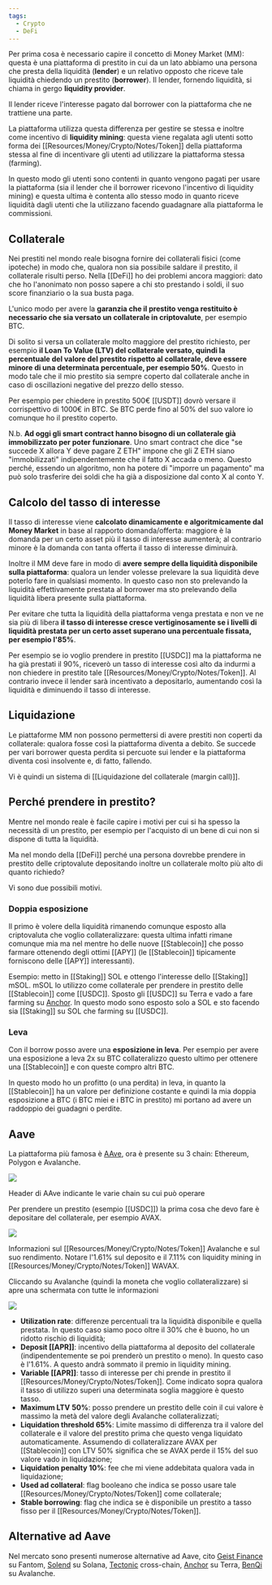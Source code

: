 ```yaml
---
tags:
  - Crypto
  - DeFi
---
```



Per prima cosa è necessario capire il concetto di Money Market (MM): questa è una piattaforma di prestito in cui da un lato abbiamo una persona che presta della liquidità (**lender**) e un relativo opposto che riceve tale liquidità chiedendo un prestito (**borrower**). Il lender, fornendo liquidità, si chiama in gergo **liquidity provider**.

Il lender riceve l'interesse pagato dal borrower con la piattaforma che ne trattiene una parte.

La piattaforma utilizza questa differenza per gestire se stessa e inoltre come incentivo di **liquidity mining**: questa viene regalata agli utenti sotto forma dei [[Resources/Money/Crypto/Notes/Token]] della piattaforma stessa al fine di incentivare gli utenti ad utilizzare la piattaforma stessa (farming).

In questo modo gli utenti sono contenti in quanto vengono pagati per usare la piattaforma (sia il lender che il borrower ricevono l'incentivo di liquidity mining) e questa ultima è contenta allo stesso modo in quanto riceve liquidità dagli utenti che la utilizzano facendo guadagnare alla piattaforma le commissioni.

## Collaterale

Nei prestiti nel mondo reale bisogna fornire dei collaterali fisici (come ipoteche) in modo che, qualora non sia possibile saldare il prestito, il collaterale risulti perso. Nella [[DeFi]] ho dei problemi ancora maggiori: dato che ho l'anonimato non posso sapere a chi sto prestando i soldi, il suo score finanziario o la sua busta paga.

L'unico modo per avere la **garanzia che il prestito venga restituito è necessario che sia versato un collaterale in criptovalute**, per esempio BTC.

Di solito si versa un collaterale molto maggiore del prestito richiesto, per esempio **il Loan To Value (LTV) del collaterale versato, quindi la percentuale del valore del prestito rispetto al collaterale, deve essere minore di una determinata percentuale, per esempio 50%**. Questo in modo tale che il mio prestito sia sempre coperto dal collaterale anche in caso di oscillazioni negative del prezzo dello stesso.

Per esempio per chiedere in prestito 500€ [[USDT]] dovrò versare il corrispettivo di 1000€ in BTC. Se BTC perde fino al 50% del suo valore io comunque ho il prestito coperto.

N.b. **Ad oggi gli smart contract hanno bisogno di un collaterale già immobilizzato per poter funzionare**. Uno smart contract che dice "se succede X allora Y deve pagare Z ETH" impone che gli Z ETH siano "immobilizzati" indipendentemente che il fatto X accada o meno. Questo perché, essendo un algoritmo, non ha potere di "imporre un pagamento" ma può solo trasferire dei soldi che ha già a disposizione dal conto X al conto Y.

## Calcolo del tasso di interesse

Il tasso di interesse viene **calcolato dinamicamente e algoritmicamente dal Money Market** in base al rapporto domanda/offerta: maggiore è la domanda per un certo asset più il tasso di interesse aumenterà; al contrario minore è la domanda con tanta offerta il tasso di interesse diminuirà.

Inoltre il MM deve fare in modo di **avere sempre della liquidità disponibile sulla piattaforma**: qualora un lender volesse prelevare la sua liquidità deve poterlo fare in qualsiasi momento. In questo caso non sto prelevando la liquidità effettivamente prestata al borrower ma sto prelevando della liquidità libera presente sulla piattaforma.

Per evitare che tutta la liquidità della piattaforma venga prestata e non ve ne sia più di libera **il tasso di interesse cresce vertiginosamente se i livelli di liquidità prestata per un certo asset superano una percentuale fissata, per esempio l'85%**.

Per esempio se io voglio prendere in prestito [[USDC]] ma la piattaforma ne ha già prestati il 90%, riceverò un tasso di interesse così alto da indurmi a non chiedere in prestito tale [[Resources/Money/Crypto/Notes/Token]]. Al contrario invece il lender sarà incentivato a depositarlo, aumentando così la liquidità e diminuendo il tasso di interesse.

## Liquidazione

Le piattaforme MM non possono permettersi di avere prestiti non coperti da collaterale: qualora fosse così la piattaforma diventa a debito. Se succede per vari borrower questa perdita si percuote sui lender e la piattaforma diventa così insolvente e, di fatto, fallendo.

Vi è quindi un sistema di [[Liquidazione del collaterale (margin call)]].

## Perché prendere in prestito?

Mentre nel mondo reale è facile capire i motivi per cui si ha spesso la necessità di un prestito, per esempio per l'acquisto di un bene di cui non si dispone di tutta la liquidità.

Ma nel mondo della [[DeFi]] perché una persona dovrebbe prendere in prestito delle criptovalute depositando inoltre un collaterale molto più alto di quanto richiedo?

Vi sono due possibili motivi.

### Doppia esposizione

Il primo è volere della liquidità rimanendo comunque esposto alla criptovaluta che voglio collateralizzare: questa ultima infatti rimane comunque mia ma nel mentre ho delle nuove [[Stablecoin]] che posso farmare ottenendo degli ottimi [[APY]] (le [[Stablecoin]] tipicamente forniscono delle [[APY]] interessanti).

Esempio: metto in [[Staking]] SOL e ottengo l'interesse dello [[Staking]] mSOL. mSOL lo utilizzo come collaterale per prendere in prestito delle [[Stablecoin]] come [[USDC]]. Sposto gli [[USDC]] su Terra e vado a fare farming su [Anchor](https://www.anchorprotocol.com/). In questo modo sono esposto solo a SOL e sto facendo sia [[Staking]] su SOL che farming su [[USDC]].

### Leva

Con il borrow posso avere una **esposizione in leva**. Per esempio per avere una esposizione a leva 2x su BTC collateralizzo questo ultimo per ottenere una [[Stablecoin]] e con queste compro altri BTC.

In questo modo ho un profitto (o una perdita) in leva, in quanto la [[Stablecoin]] ha un valore per definizione costante e quindi la mia doppia esposizione a BTC (i BTC miei e i BTC in prestito) mi portano ad avere un raddoppio dei guadagni o perdite.

## Aave

La piattaforma più famosa è [AAve](https://aave.com/), ora è presente su 3 chain: Ethereum, Polygon e Avalanche.

![](images/image-22-1024x140.png)

Header di AAve indicante le varie chain su cui può operare

Per prendere un prestito (esempio [[USDC]]) la prima cosa che devo fare è depositare del collaterale, per esempio AVAX.

![](images/image-24-1024x54.png)

Informazioni sul [[Resources/Money/Crypto/Notes/Token]] Avalanche e sul suo rendimento. Notare l'1.61% sul deposito e il 7.11% con liquidity mining in [[Resources/Money/Crypto/Notes/Token]] WAVAX.

Cliccando su Avalanche (quindi la moneta che voglio collateralizzare) si apre una schermata con tutte le informazioni

![](images/image-23-1024x508.png)

- **Utilization rate**: differenze percentuali tra la liquidità disponibile e quella prestata. In questo caso siamo poco oltre il 30% che è buono, ho un ridotto rischio di liquidità;
- **Deposit [[APR]]**: incentivo della piattaforma al deposito del collaterale (indipendentemente se poi prenderò un prestito o meno). In questo caso è l'1.61%. A questo andrà sommato il premio in liquidity mining.
- **Variable [[APR]]**: tasso di interesse per chi prende in prestito il [[Resources/Money/Crypto/Notes/Token]]. Come indicato sopra qualora il tasso di utilizzo superi una determinata soglia maggiore è questo tasso.
- **Maximum LTV** **50%**: posso prendere un prestito delle coin il cui valore è massimo la metà del valore degli Avalanche collateralizzati;
- **Liquidation threshold 65%**: Limite massimo di differenza tra il valore del collaterale e il valore del prestito prima che questo venga liquidato automaticamente. Assumendo di collateralizzare AVAX per [[Stablecoin]] con LTV 50% significa che se AVAX perde il 15% del suo valore vado in liquidazione;
- **Liquidation penalty 10%**: fee che mi viene addebitata qualora vada in liquidazione;
- **Used ad collateral**: flag booleano che indica se posso usare tale [[Resources/Money/Crypto/Notes/Token]] come collaterale;
- **Stable borrowing**: flag che indica se è disponibile un prestito a tasso fisso per il [[Resources/Money/Crypto/Notes/Token]].

## Alternative ad Aave

Nel mercato sono presenti numerose alternative ad Aave, cito [Geist Finance](https://geist.finance/) su Fantom, [Solend](https://solend.fi/) su Solana, [Tectonic](https://tectonic.finance/) cross-chain, [Anchor](https://www.anchorprotocol.com/) su Terra, [BenQi](https://benqi.fi/) su Avalanche.
